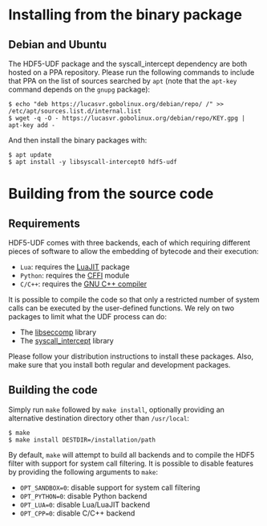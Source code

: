 # Installing from the binary package

## Debian and Ubuntu

The HDF5-UDF package and the syscall_intercept dependency are both hosted
on a PPA repository. Please run the following commands to include that PPA
on the list of sources searched by `apt` (note that the `apt-key` command
depends on the `gnupg` package):

```
$ echo "deb https://lucasvr.gobolinux.org/debian/repo/ /" >> /etc/apt/sources.list.d/internal.list
$ wget -q -O - https://lucasvr.gobolinux.org/debian/repo/KEY.gpg | apt-key add -
```

And then install the binary packages with:

```
$ apt update
$ apt install -y libsyscall-intercept0 hdf5-udf
```

# Building from the source code

## Requirements

HDF5-UDF comes with three backends, each of which requiring different
pieces of software to allow the embedding of bytecode and their execution:

- `Lua`: requires the [LuaJIT](https://luajit.org/install.html) package
- `Python`: requires the [CFFI](https://pypi.org/project/cffi) module
- `C/C++`: requires the [GNU C++ compiler](https://gnu.org/software/gcc)

It is possible to compile the code so that only a restricted number of system
calls can be executed by the user-defined functions. We rely on two packages
to limit what the UDF process can do:

- The [libseccomp](https://github.com/seccomp/libseccomp) library
- The [syscall_intercept](https://github.com/pmem/syscall_intercept) library

Please follow your distribution instructions to install these packages.
Also, make sure that you install both regular and development packages.


## Building the code

Simply run `make` followed by `make install`, optionally providing an alternative
destination directory other than `/usr/local`:

```
$ make
$ make install DESTDIR=/installation/path
```

By default, `make` will attempt to build all backends and to compile the HDF5
filter with support for system call filtering. It is possible to disable
features by providing the following arguments to `make`:

- `OPT_SANDBOX=0`: disable support for system call filtering
- `OPT_PYTHON=0`: disable Python backend
- `OPT_LUA=0`: disable Lua/LuaJIT backend
- `OPT_CPP=0`: disable C/C++ backend
